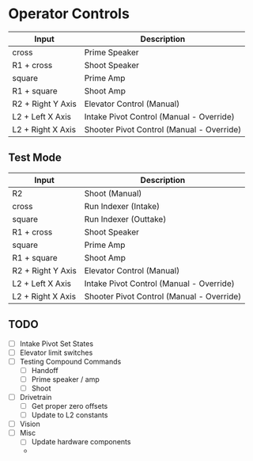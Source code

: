 # Operator Controls

| Input             | Description                               |
|-------------------|-------------------------------------------|
| cross             | Prime Speaker                             |
| R1 + cross        | Shoot Speaker                             |
| square            | Prime Amp                                 |
| R1 + square       | Shoot Amp                                 |
| R2 + Right Y Axis | Elevator Control (Manual)                 |
| L2 + Left X Axis  | Intake Pivot Control (Manual - Override)  |
| L2 + Right X Axis | Shooter Pivot Control (Manual - Override) |

## Test Mode

| Input             | Description                               |
|-------------------|-------------------------------------------|
| R2                | Shoot (Manual)                            |
| cross             | Run Indexer (Intake)                      |
| square            | Run Indexer (Outtake)                     |
| R1 + cross        | Shoot Speaker                             |
| square            | Prime Amp                                 |
| R1 + square       | Shoot Amp                                 |
| R2 + Right Y Axis | Elevator Control (Manual)                 |
| L2 + Left X Axis  | Intake Pivot Control (Manual - Override)  |
| L2 + Right X Axis | Shooter Pivot Control (Manual - Override) |

## TODO

- [ ] Intake Pivot Set States
- [ ] Elevator limit switches
- [ ] Testing Compound Commands
    - [ ] Handoff
    - [ ] Prime speaker / amp
    - [ ] Shoot
- [ ] Drivetrain
    - [ ] Get proper zero offsets
    - [ ] Update to L2 constants
- [ ] Vision
- [ ] Misc
    - [ ] Update hardware components
    - 